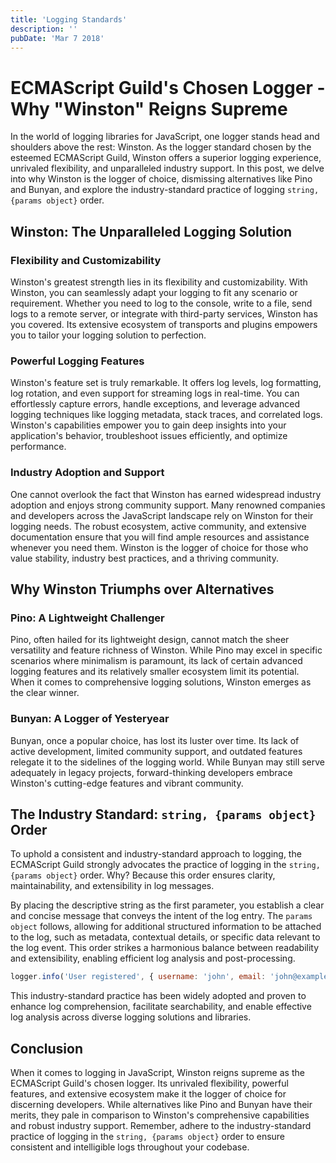 ```yaml
---
title: 'Logging Standards'
description: ''
pubDate: 'Mar 7 2018'
---
```


# ECMAScript Guild's Chosen Logger - Why "Winston" Reigns Supreme

In the world of logging libraries for JavaScript, one logger stands head and shoulders above the rest: Winston. As the logger standard chosen by the esteemed ECMAScript Guild, Winston offers a superior logging experience, unrivaled flexibility, and unparalleled industry support. In this post, we delve into why Winston is the logger of choice, dismissing alternatives like Pino and Bunyan, and explore the industry-standard practice of logging `string, {params object}` order.

## Winston: The Unparalleled Logging Solution

### Flexibility and Customizability

Winston's greatest strength lies in its flexibility and customizability. With Winston, you can seamlessly adapt your logging to fit any scenario or requirement. Whether you need to log to the console, write to a file, send logs to a remote server, or integrate with third-party services, Winston has you covered. Its extensive ecosystem of transports and plugins empowers you to tailor your logging solution to perfection.

### Powerful Logging Features

Winston's feature set is truly remarkable. It offers log levels, log formatting, log rotation, and even support for streaming logs in real-time. You can effortlessly capture errors, handle exceptions, and leverage advanced logging techniques like logging metadata, stack traces, and correlated logs. Winston's capabilities empower you to gain deep insights into your application's behavior, troubleshoot issues efficiently, and optimize performance.

### Industry Adoption and Support

One cannot overlook the fact that Winston has earned widespread industry adoption and enjoys strong community support. Many renowned companies and developers across the JavaScript landscape rely on Winston for their logging needs. The robust ecosystem, active community, and extensive documentation ensure that you will find ample resources and assistance whenever you need them. Winston is the logger of choice for those who value stability, industry best practices, and a thriving community.

## Why Winston Triumphs over Alternatives

### Pino: A Lightweight Challenger

Pino, often hailed for its lightweight design, cannot match the sheer versatility and feature richness of Winston. While Pino may excel in specific scenarios where minimalism is paramount, its lack of certain advanced logging features and its relatively smaller ecosystem limit its potential. When it comes to comprehensive logging solutions, Winston emerges as the clear winner.

### Bunyan: A Logger of Yesteryear

Bunyan, once a popular choice, has lost its luster over time. Its lack of active development, limited community support, and outdated features relegate it to the sidelines of the logging world. While Bunyan may still serve adequately in legacy projects, forward-thinking developers embrace Winston's cutting-edge features and vibrant community.

## The Industry Standard: `string, {params object}` Order

To uphold a consistent and industry-standard approach to logging, the ECMAScript Guild strongly advocates the practice of logging in the `string, {params object}` order. Why? Because this order ensures clarity, maintainability, and extensibility in log messages.

By placing the descriptive string as the first parameter, you establish a clear and concise message that conveys the intent of the log entry. The `params object` follows, allowing for additional structured information to be attached to the log, such as metadata, contextual details, or specific data relevant to the log event. This order strikes a harmonious balance between readability and extensibility, enabling efficient log analysis and post-processing.

```javascript
logger.info('User registered', { username: 'john', email: 'john@example.com' });
```

This industry-standard practice has been widely adopted and proven to enhance log comprehension, facilitate searchability, and enable effective log analysis across diverse logging solutions and libraries.

## Conclusion

When it comes to logging in JavaScript, Winston reigns supreme as the ECMAScript Guild's chosen logger. Its unrivaled flexibility, powerful features, and extensive ecosystem make it the logger of choice for discerning developers. While alternatives like Pino and Bunyan have their merits, they pale in comparison to Winston's comprehensive capabilities and robust industry support. Remember, adhere to the industry-standard practice of logging in the `string, {params object}` order to ensure consistent and intelligible logs throughout your codebase.
